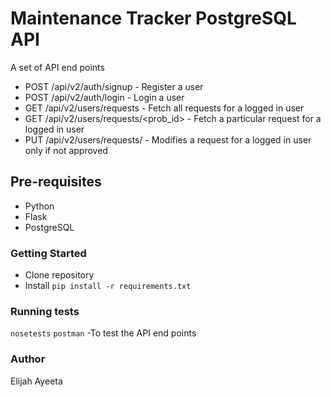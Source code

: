 # Maintenance Tracker PostgreSQL API #

A set of API end points

* POST /api/v2/auth/signup - Register a user 
* POST /api/v2/auth/login - Login a user 
* GET /api/v2/users/requests - Fetch all requests for a logged in user
* GET /api/v2/users/requests/<prob_id> - Fetch a particular request for a logged in user
* PUT /api/v2/users/requests/<requestId> - Modifies a request for a logged in user only if not approved



## Pre-requisites ##

* Python
* Flask
* PostgreSQL

### Getting Started ###

* Clone repository
* Install `pip install -r requirements.txt`

### Running tests ###

`nosetests`
`postman` -To test the API end points

### Author ###

Elijah Ayeeta

